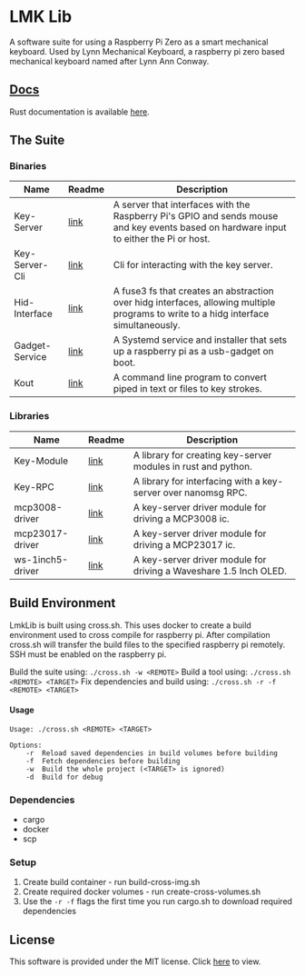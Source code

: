 # LMK Lib
A software suite for using a Raspberry Pi Zero as a smart mechanical keyboard. Used by Lynn Mechanical Keyboard, a raspberry pi zero based mechanical keyboard named after Lynn Ann Conway.

## [Docs](https://ellabellla.github.io/lmklib/target/doc/)
Rust documentation is available [here](https://ellabellla.github.io/lmklib/target/doc/).

## The Suite
### Binaries
| Name | Readme | Description |
|------|--------|-------------|
|Key-Server|[link](bin/key-server/)|A server that interfaces with the Raspberry Pi's GPIO and sends mouse and key events based on hardware input to either the Pi or host.|
|Key-Server-Cli|[link](bin/key-server-cli/)|Cli for interacting with the key server.|
|Hid-Interface|[link](bin/hid-interface/)|A fuse3 fs that creates an abstraction over hidg interfaces, allowing multiple programs to write to a hidg interface simultaneously.|
|Gadget-Service|[link](bin/gadget-service/)|A Systemd service and installer that sets up a raspberry pi as a usb-gadget on boot.|
|Kout|[link](bin/kout/)|A command line program to convert piped in text or files to key strokes.|

### Libraries
| Name | Readme | Description |
|------|--------|-------------|
|Key-Module|[link](lib/key-module/)|A library for creating key-server modules in rust and python.|
|Key-RPC|[link](lib/key-rpc/)|A library for interfacing with a key-server over nanomsg RPC.|
|mcp3008-driver|[link](lib/mcp3008-driver/)| A key-server driver module for driving a MCP3008 ic.|
|mcp23017-driver|[link](lib/mcp23017-driver/)| A key-server driver module for driving a MCP23017 ic.|
|ws-1inch5-driver|[link](lib/ws-1in5-driver/)| A key-server driver module for driving a Waveshare 1.5 Inch OLED.|

## Build Environment
LmkLib is built using cross.sh. This uses docker to create a build environment used to cross compile for raspberry pi. After compilation cross.sh will transfer the build files to the specified raspberry pi remotely. SSH must be enabled on the raspberry pi.

Build the suite using: ```./cross.sh -w <REMOTE>```
Build a tool using: ```./cross.sh <REMOTE> <TARGET>```
Fix dependencies and build using: ```./cross.sh -r -f <REMOTE> <TARGET>```

#### Usage
```
Usage: ./cross.sh <REMOTE> <TARGET> 

Options:
    -r  Reload saved dependencies in build volumes before building
    -f  Fetch dependencies before building
    -w  Build the whole project (<TARGET> is ignored)
    -d  Build for debug
```

### Dependencies
- cargo
- docker
- scp

### Setup
1. Create build container - run build-cross-img.sh
2. Create required docker volumes - run create-cross-volumes.sh
3. Use the ```-r -f``` flags the first time you run cargo.sh to download required dependencies

## License
This software is provided under the MIT license. Click [here](./LICENSE) to view.
